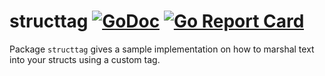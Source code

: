 structtag [![GoDoc](https://godoc.org/github.com/jsimonetti/structtag?status.svg)](https://godoc.org/github.com/jsimonetti/structtag) [![Go Report Card](https://goreportcard.com/badge/github.com/jsimonetti/structtag)](https://goreportcard.com/report/github.com/jsimonetti/structtag)
=======

Package `structtag` gives a sample implementation on how to marshal text into your structs using a custom tag.

